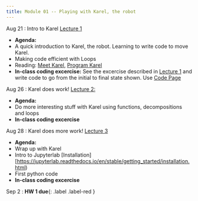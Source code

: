 ```yaml
---
title: Module 01 -- Playing with Karel, the robot
---
```


Aug 21
: Intro to Karel [Lecture 1](../assets/files/MEA_217-Lecture1.pdf)
- **Agenda:** 
- A quick introduction to Karel, the robot. Learning to write code to move Karel.
- Making code efficient with Loops
- Reading: [Meet Karel](https://compedu.stanford.edu/karel-reader/docs/python/en/chapter1.html), [Program Karel](https://compedu.stanford.edu/karel-reader/docs/python/en/chapter2.html)
- **In-class coding excercise:** See the excercise described in [Lecture 1](../assets/files/MEA_217-Lecture1.pdf) and write code to go from the initial to final state shown. Use [Code Page](https://compedu.stanford.edu/karel-reader/docs/python/en/ide.html)

Aug 26 
: Karel does work! [Lecture 2:](../assets/files/MEA_217-Lecture2.pdf)
-  **Agenda:**
-  Do more interesting stuff with Karel using functions, decompositions and loops
- **In-class coding excercise**

Aug 28
: Karel does more work! [Lecture 3](./lecture3.md)
-  **Agenda:**
-  Wrap up with Karel
-  Intro to Jupyterlab   [Installation][https://jupyterlab.readthedocs.io/en/stable/getting_started/installation.html)
-  First python code
- **In-class coding excercise**

Sep 2
: **HW 1 due**{: .label .label-red }
